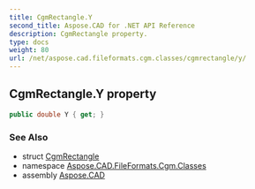 ```yaml
---
title: CgmRectangle.Y
second_title: Aspose.CAD for .NET API Reference
description: CgmRectangle property. 
type: docs
weight: 80
url: /net/aspose.cad.fileformats.cgm.classes/cgmrectangle/y/
---
```

## CgmRectangle.Y property

```csharp
public double Y { get; }
```

### See Also

* struct [CgmRectangle](../)
* namespace [Aspose.CAD.FileFormats.Cgm.Classes](../../../aspose.cad.fileformats.cgm.classes/)
* assembly [Aspose.CAD](../../../)


